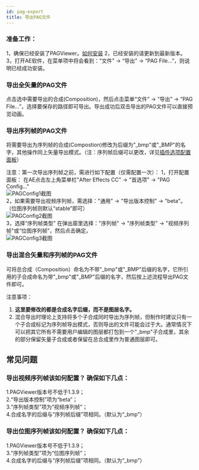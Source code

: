 ```yaml
---
id: pag-export
title: 导出PAG文件
---
```


### 准备工作：
1，确保已经安装了PAGViewer。[如何安装](/docs/install.html)
2，已经安装的请更新到最新版本。
3，打开AE软件，在菜单项中将会看到：“文件” -> “导出” -> “PAG File...”，则说明已经成功安装。

### 导出全矢量的PAG文件

点击选中需要导出的合成(Composition)，然后点击菜单“文件” -> “导出” -> “PAG File...”，选择要保存的路径即可导出。导出成功后双击导出的PAG文件可以直接预览动画。


### 导出序列帧的PAG文件

将需要导出为序列帧的合成(Compostion)修改为后缀为"_bmp"或"_BMP"的名字，其他操作同上矢量导出模式。（注：序列帧后缀可以更改，详见[插件选项配置面板](/docs/plugin-config.html)）

注意：第一次导出序列帧之前，需进行如下配置（仅需配置一次）：
1，打开配置面板：
在AE点击左上角菜单栏"After Effects CC" -> "首选项" -> "PAG Config..."<br/>
![PAGConfig1截图](/img/docs/PAGConfig1.jpg)
<br/>
2，如果需要导出视频序列帧，需选择："通用" -> "导出版本控制" -> "beta"。（位图序列帧则默认“stable”即可）<br/>
![PAGConfig2截图](/img/docs/PAGConfig2.jpg)
<br/>
3，选择“序列帧类型”
在弹出窗里选择："序列帧" -> "序列帧类型" -> "视频序列帧"或“位图序列帧”，然后点击确定。<br/>
![PAGConfig3截图](/img/docs/plugin_config3.jpg)

### 导出混合矢量和序列帧的PAG文件

可将总合成（Composition）命名为不带"_bmp"或"_BMP"后缀的名字，它所引用的子合成命名为带"_bmp"或"_BMP"后缀的名字，然后按上述流程导出PAG文件即可。

注意事项：
1. **这里要修改的都是合成名字后缀，而不是图层名字。**
2. 混合导出时理论上支持将多个子合成同时导出为序列帧，但制作时建议只有一个子合成标记为序列帧导出模式，否则导出的文件可能会过于大。通常情况下可以把其它所有不需要用户编辑的图层都打包到一个"_bmp"子合成里，其余的部分保留矢量子合成或者保留在总合成里作为普通图层即可。


## 常见问题

### 导出视频序列帧该如何配置？ 确保如下几点：
1.PAGViewer版本号不低于1.3.9；<br/>
2.“导出版本控制”项为“beta”；<br/>
3.“序列帧类型”项为“视频序列帧”；<br/>
4.合成名字的后缀与“序列帧后缀”项相同。（默认为“_bmp”）<br/>

### 导出位图序列帧该如何配置？ 确保如下几点：
1.PAGViewer版本号不低于1.3.9；<br/>
3.“序列帧类型”项为“位图序列帧”；<br/>
4.合成名字的后缀与“序列帧后缀”项相同。（默认为“_bmp”）<br/>
